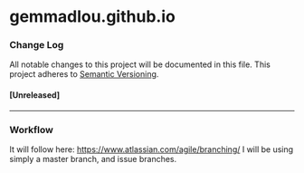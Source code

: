 # gemmadlou.github.io

### Change Log

All notable changes to this project will be documented in this file.
This project adheres to [Semantic Versioning](http://semver.org/).

#### [Unreleased]

----------------------------------------------

### Workflow

It will follow here: https://www.atlassian.com/agile/branching/
I will be using simply a master branch, and issue branches.